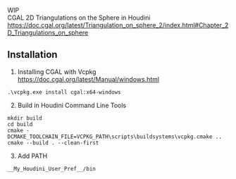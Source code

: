 WIP  
CGAL 2D Triangulations on the Sphere in Houdini  
https://doc.cgal.org/latest/Triangulation_on_sphere_2/index.html#Chapter_2D_Triangulations_on_sphere

## Installation
1. Installing CGAL with Vcpkg
https://doc.cgal.org/latest/Manual/windows.html
```
.\vcpkg.exe install cgal:x64-windows
```
  
2. Build
in Houdini Command Line Tools
```
mkdir build
cd build
cmake -DCMAKE_TOOLCHAIN_FILE=VCPKG_PATH\scripts\buildsystems\vcpkg.cmake ..
cmake --build . --clean-first
```

3. Add PATH

```
__My_Houdini_User_Pref__/bin
```